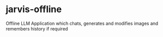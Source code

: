 # jarvis-offline
Offline LLM Application which chats, generates and modifies images and remembers history if required

